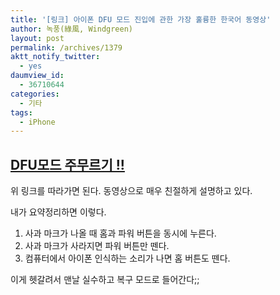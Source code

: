 ```yaml
---
title: '[링크] 아이폰 DFU 모드 진입에 관한 가장 훌륭한 한국어 동영상'
author: 녹풍(綠風, Windgreen)
layout: post
permalink: /archives/1379
aktt_notify_twitter:
  - yes
daumview_id:
  - 36710644
categories:
  - 기타
tags:
  - iPhone
---
```

## [DFU모드 주무르기 !!][1]

위 링크를 따라가면 된다. 동영상으로 매우 친절하게 설명하고 있다.

내가 요약정리하면 이렇다.

1.  사과 마크가 나올 때 홈과 파워 버튼을 동시에 누른다.
2.  사과 마크가 사라지면 파워 버튼만 뗀다.
3.  컴퓨터에서 아이폰 인식하는 소리가 나면 홈 버튼도 뗀다.

이게 헷갈려서 맨날 실수하고 복구 모드로 들어간다;;

 [1]: http://iphone-ipad.tistory.com/809
